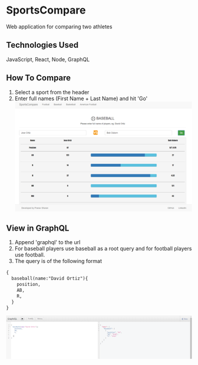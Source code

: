 # SportsCompare
Web application for comparing two athletes

## Technologies Used
JavaScript, React, Node, GraphQL

## How To Compare
1. Select a sport from the header
2. Enter full names (First Name + Last Name) and hit 'Go'
![alt text](/screen2.png)<br/>

## View in GraphQL
1. Append 'graphql' to the url
2. For baseball players use baseball as a root query and for football players use football.
3. The query is of the following format
```
{
  baseball(name:"David Ortiz"){
    position,
    AB,
    R,
  }
}
```
![alt text](/screen1.png)<br/>
